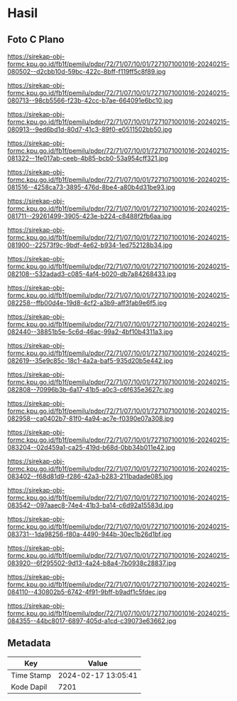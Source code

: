 # Hasil

## Foto C Plano

https://sirekap-obj-formc.kpu.go.id/fb1f/pemilu/pdpr/72/71/07/10/01/7271071001016-20240215-080502--d2cbb10d-59bc-422c-8bff-f119ff5c8f89.jpg

https://sirekap-obj-formc.kpu.go.id/fb1f/pemilu/pdpr/72/71/07/10/01/7271071001016-20240215-080713--98cb5566-f23b-42cc-b7ae-664091e6bc10.jpg

https://sirekap-obj-formc.kpu.go.id/fb1f/pemilu/pdpr/72/71/07/10/01/7271071001016-20240215-080913--9ed6bd1d-80d7-41c3-89f0-e0511502bb50.jpg

https://sirekap-obj-formc.kpu.go.id/fb1f/pemilu/pdpr/72/71/07/10/01/7271071001016-20240215-081322--1fe017ab-ceeb-4b85-bcb0-53a954cff321.jpg

https://sirekap-obj-formc.kpu.go.id/fb1f/pemilu/pdpr/72/71/07/10/01/7271071001016-20240215-081516--4258ca73-3895-476d-8be4-a80b4d31be93.jpg

https://sirekap-obj-formc.kpu.go.id/fb1f/pemilu/pdpr/72/71/07/10/01/7271071001016-20240215-081711--29261499-3905-423e-b224-c8488f2fb6aa.jpg

https://sirekap-obj-formc.kpu.go.id/fb1f/pemilu/pdpr/72/71/07/10/01/7271071001016-20240215-081900--22573f9c-9bdf-4e62-b934-1ed752128b34.jpg

https://sirekap-obj-formc.kpu.go.id/fb1f/pemilu/pdpr/72/71/07/10/01/7271071001016-20240215-082108--532adad3-c085-4af4-b020-db7a84268433.jpg

https://sirekap-obj-formc.kpu.go.id/fb1f/pemilu/pdpr/72/71/07/10/01/7271071001016-20240215-082258--ffb00d4e-19d8-4cf2-a3b9-aff3fab9e6f5.jpg

https://sirekap-obj-formc.kpu.go.id/fb1f/pemilu/pdpr/72/71/07/10/01/7271071001016-20240215-082440--38851b5e-5c6d-46ac-99a2-4bf10b4311a3.jpg

https://sirekap-obj-formc.kpu.go.id/fb1f/pemilu/pdpr/72/71/07/10/01/7271071001016-20240215-082619--35e9c85c-18c1-4a2a-baf5-935d20b5e442.jpg

https://sirekap-obj-formc.kpu.go.id/fb1f/pemilu/pdpr/72/71/07/10/01/7271071001016-20240215-082808--70996b3b-6a17-41b5-a0c3-c6f635e3627c.jpg

https://sirekap-obj-formc.kpu.go.id/fb1f/pemilu/pdpr/72/71/07/10/01/7271071001016-20240215-082958--ca0402b7-81f0-4a94-ac7e-f0390e07a308.jpg

https://sirekap-obj-formc.kpu.go.id/fb1f/pemilu/pdpr/72/71/07/10/01/7271071001016-20240215-083204--02d459a1-ca25-419d-b68d-0bb34b011e42.jpg

https://sirekap-obj-formc.kpu.go.id/fb1f/pemilu/pdpr/72/71/07/10/01/7271071001016-20240215-083402--f68d81d9-f286-42a3-b283-211badade085.jpg

https://sirekap-obj-formc.kpu.go.id/fb1f/pemilu/pdpr/72/71/07/10/01/7271071001016-20240215-083542--097aaec8-74e4-41b3-ba14-c6d92a15583d.jpg

https://sirekap-obj-formc.kpu.go.id/fb1f/pemilu/pdpr/72/71/07/10/01/7271071001016-20240215-083731--1da98256-f80a-4490-944b-30ec1b26d1bf.jpg

https://sirekap-obj-formc.kpu.go.id/fb1f/pemilu/pdpr/72/71/07/10/01/7271071001016-20240215-083920--6f295502-9d13-4a24-b8a4-7b0938c28837.jpg

https://sirekap-obj-formc.kpu.go.id/fb1f/pemilu/pdpr/72/71/07/10/01/7271071001016-20240215-084110--430802b5-6742-4f91-9bff-b9adf1c5fdec.jpg

https://sirekap-obj-formc.kpu.go.id/fb1f/pemilu/pdpr/72/71/07/10/01/7271071001016-20240215-084355--44bc8017-6897-405d-a1cd-c39073e63662.jpg


## Metadata

| Key        | Value               |
| ---------- | ------------------- |
| Time Stamp | 2024-02-17 13:05:41 |
| Kode Dapil | 7201                |



